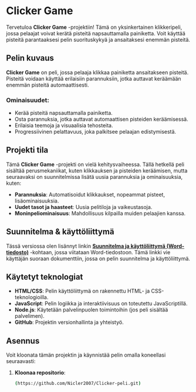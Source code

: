 # Clicker Game

Tervetuloa **Clicker Game** -projektiin! Tämä on yksinkertainen klikkeripeli, jossa pelaajat voivat kerätä pisteitä napsauttamalla painiketta. Voit käyttää pisteitä parantaaksesi pelin suorituskykyä ja ansaitaksesi enemmän pisteitä.

## Pelin kuvaus

**Clicker Game** on peli, jossa pelaaja klikkaa painiketta ansaitakseen pisteitä. Pisteitä voidaan käyttää erilaisiin parannuksiin, jotka auttavat keräämään enemmän pisteitä automaattisesti.

### Ominaisuudet:
- Kerää pisteitä napsauttamalla painiketta.
- Osta parannuksia, jotka auttavat automaattisen pisteiden keräämisessä.
- Erilaisia teemoja ja visuaalisia tehosteita.
- Progressiivinen pelattavuus, joka palkitsee pelaajan edistymisestä.

## Projekti tila

Tämä **Clicker Game** -projekti on vielä kehitysvaiheessa. Tällä hetkellä peli sisältää perusmekaniikat, kuten klikkauksen ja pisteiden keräämisen, mutta seuraavaksi on suunnitelmissa lisätä uusia parannuksia ja ominaisuuksia, kuten:

- **Parannuksia**: Automatisoidut klikkaukset, nopeammat pisteet, lisäominaisuuksia.
- **Uudet tasot ja haasteet**: Uusia pelitiloja ja vaikeustasoja.
- **Moninpeliominaisuus**: Mahdollisuus kilpailla muiden pelaajien kanssa.
  

## Suunnitelma & käyttöliittymä

Tässä versiossa olen lisännyt linkin **[Suunnitelma ja käyttöliittymä (Word-tiedosto)](https://esedu-my.sharepoint.com/personal/nico_hede_esedulainen_fi/_layouts/15/doc.aspx?sourcedoc={f6c54969-0f7a-4901-94b0-66a44f756e07}&action=edit)** -kohtaan, jossa viitataan Word-tiedostoon. Tämä linkki vie käyttäjän suoraan dokumenttiin, jossa on pelin suunnitelma ja käyttöliittymä.

## Käytetyt teknologiat

- **HTML/CSS**: Pelin käyttöliittymä on rakennettu HTML- ja CSS-teknologioilla.
- **JavaScript**: Pelin logiikka ja interaktiivisuus on toteutettu JavaScriptillä.
- **Node.js**: Käytetään palvelinpuolen toimintoihin (jos peli sisältää palvelimen).
- **GitHub**: Projektin versionhallinta ja yhteistyö.


## Asennus

Voit kloonata tämän projektin ja käynnistää pelin omalla koneellasi seuraavasti:

1. **Kloonaa repositorio**:
   ```bash
   (https://github.com/Nicler2007/Clicker-peli.git)
